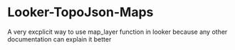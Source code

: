 # Looker-TopoJson-Maps
A very excplicit way to use map_layer function in looker because any other documentation can explain it better
